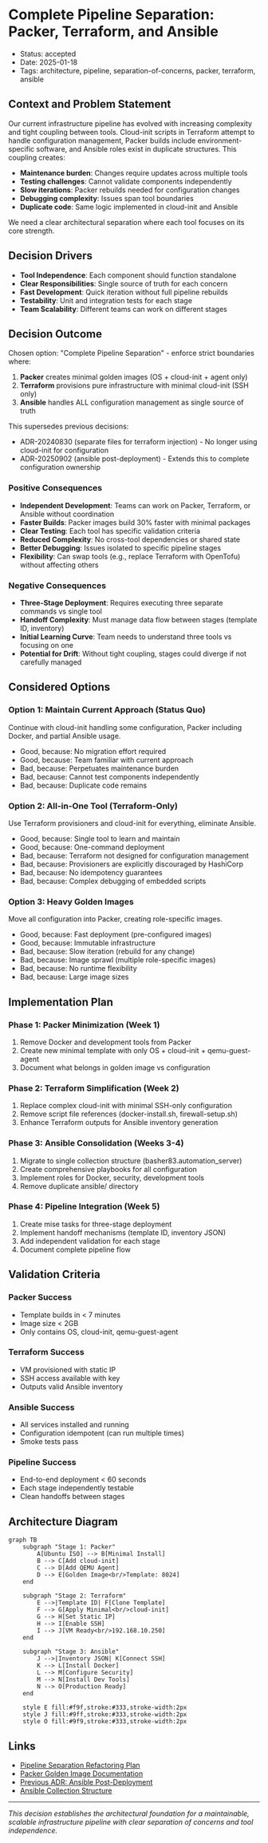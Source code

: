 # Complete Pipeline Separation: Packer, Terraform, and Ansible

- Status: accepted
- Date: 2025-01-18
- Tags: architecture, pipeline, separation-of-concerns, packer, terraform, ansible

## Context and Problem Statement

Our current infrastructure pipeline has evolved with increasing complexity and tight coupling between tools. Cloud-init scripts in Terraform attempt to handle configuration management, Packer builds include environment-specific software, and Ansible roles exist in duplicate structures. This coupling creates:

- **Maintenance burden**: Changes require updates across multiple tools
- **Testing challenges**: Cannot validate components independently
- **Slow iterations**: Packer rebuilds needed for configuration changes
- **Debugging complexity**: Issues span tool boundaries
- **Duplicate code**: Same logic implemented in cloud-init and Ansible

We need a clear architectural separation where each tool focuses on its core strength.

## Decision Drivers

- **Tool Independence**: Each component should function standalone
- **Clear Responsibilities**: Single source of truth for each concern
- **Fast Development**: Quick iteration without full pipeline rebuilds
- **Testability**: Unit and integration tests for each stage
- **Team Scalability**: Different teams can work on different stages

## Decision Outcome

Chosen option: "Complete Pipeline Separation" - enforce strict boundaries where:

1. **Packer** creates minimal golden images (OS + cloud-init + agent only)
2. **Terraform** provisions pure infrastructure with minimal cloud-init (SSH only)
3. **Ansible** handles ALL configuration management as single source of truth

This supersedes previous decisions:

- ADR-20240830 (separate files for terraform injection) - No longer using cloud-init for configuration
- ADR-20250902 (ansible post-deployment) - Extends this to complete configuration ownership

### Positive Consequences

- **Independent Development**: Teams can work on Packer, Terraform, or Ansible without coordination
- **Faster Builds**: Packer images build 30% faster with minimal packages
- **Clear Testing**: Each tool has specific validation criteria
- **Reduced Complexity**: No cross-tool dependencies or shared state
- **Better Debugging**: Issues isolated to specific pipeline stages
- **Flexibility**: Can swap tools (e.g., replace Terraform with OpenTofu) without affecting others

### Negative Consequences

- **Three-Stage Deployment**: Requires executing three separate commands vs single tool
- **Handoff Complexity**: Must manage data flow between stages (template ID, inventory)
- **Initial Learning Curve**: Team needs to understand three tools vs focusing on one
- **Potential for Drift**: Without tight coupling, stages could diverge if not carefully managed

## Considered Options

### Option 1: Maintain Current Approach (Status Quo)

Continue with cloud-init handling some configuration, Packer including Docker, and partial Ansible usage.

- Good, because: No migration effort required
- Good, because: Team familiar with current approach
- Bad, because: Perpetuates maintenance burden
- Bad, because: Cannot test components independently
- Bad, because: Duplicate code remains

### Option 2: All-in-One Tool (Terraform-Only)

Use Terraform provisioners and cloud-init for everything, eliminate Ansible.

- Good, because: Single tool to learn and maintain
- Good, because: One-command deployment
- Bad, because: Terraform not designed for configuration management
- Bad, because: Provisioners are explicitly discouraged by HashiCorp
- Bad, because: No idempotency guarantees
- Bad, because: Complex debugging of embedded scripts

### Option 3: Heavy Golden Images

Move all configuration into Packer, creating role-specific images.

- Good, because: Fast deployment (pre-configured images)
- Good, because: Immutable infrastructure
- Bad, because: Slow iteration (rebuild for any change)
- Bad, because: Image sprawl (multiple role-specific images)
- Bad, because: No runtime flexibility
- Bad, because: Large image sizes

## Implementation Plan

### Phase 1: Packer Minimization (Week 1)

1. Remove Docker and development tools from Packer
2. Create new minimal template with only OS + cloud-init + qemu-guest-agent
3. Document what belongs in golden image vs configuration

### Phase 2: Terraform Simplification (Week 2)

1. Replace complex cloud-init with minimal SSH-only configuration
2. Remove script file references (docker-install.sh, firewall-setup.sh)
3. Enhance Terraform outputs for Ansible inventory generation

### Phase 3: Ansible Consolidation (Weeks 3-4)

1. Migrate to single collection structure (basher83.automation_server)
2. Create comprehensive playbooks for all configuration
3. Implement roles for Docker, security, development tools
4. Remove duplicate ansible/ directory

### Phase 4: Pipeline Integration (Week 5)

1. Create mise tasks for three-stage deployment
2. Implement handoff mechanisms (template ID, inventory JSON)
3. Add independent validation for each stage
4. Document complete pipeline flow

## Validation Criteria

### Packer Success

- Template builds in < 7 minutes
- Image size < 2GB
- Only contains OS, cloud-init, qemu-guest-agent

### Terraform Success

- VM provisioned with static IP
- SSH access available with key
- Outputs valid Ansible inventory

### Ansible Success

- All services installed and running
- Configuration idempotent (can run multiple times)
- Smoke tests pass

### Pipeline Success

- End-to-end deployment < 60 seconds
- Each stage independently testable
- Clean handoffs between stages

## Architecture Diagram

```mermaid
graph TB
    subgraph "Stage 1: Packer"
        A[Ubuntu ISO] --> B[Minimal Install]
        B --> C[Add cloud-init]
        C --> D[Add QEMU Agent]
        D --> E[Golden Image<br/>Template: 8024]
    end

    subgraph "Stage 2: Terraform"
        E -->|Template ID| F[Clone Template]
        F --> G[Apply Minimal<br/>cloud-init]
        G --> H[Set Static IP]
        H --> I[Enable SSH]
        I --> J[VM Ready<br/>192.168.10.250]
    end

    subgraph "Stage 3: Ansible"
        J -->|Inventory JSON| K[Connect SSH]
        K --> L[Install Docker]
        L --> M[Configure Security]
        M --> N[Install Dev Tools]
        N --> O[Production Ready]
    end

    style E fill:#f9f,stroke:#333,stroke-width:2px
    style J fill:#9ff,stroke:#333,stroke-width:2px
    style O fill:#9f9,stroke:#333,stroke-width:2px
```

## Links

- [Pipeline Separation Refactoring Plan](../planning/pipeline-separation-refactor.md)
- [Packer Golden Image Documentation](../infrastructure/packer-golden-image.md)
- [Previous ADR: Ansible Post-Deployment](./20250902-ansible-post-deployment-config.md)
- [Ansible Collection Structure](../planning/ansible-refactor/collection-structure-migration.md)

---

*This decision establishes the architectural foundation for a maintainable, scalable infrastructure pipeline with clear separation of concerns and tool independence.*
